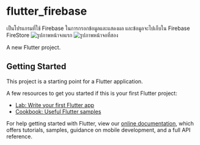 # flutter_firebase

เป็นโปรแกรมที่ใช้ Firebase ในการกรอกข้อมูลและแสดงผล และข้อมูลจะไปเก็บใน Firebase FireStore
![รูปภาพหน้าจอแรก](https://i.imgur.com/edWI4WD.png)
![รูปภาพหน้าจอที่สอง](https://i.imgur.com/lhDIi8S.png)



A new Flutter project.

## Getting Started

This project is a starting point for a Flutter application.

A few resources to get you started if this is your first Flutter project:

- [Lab: Write your first Flutter app](https://flutter.dev/docs/get-started/codelab)
- [Cookbook: Useful Flutter samples](https://flutter.dev/docs/cookbook)

For help getting started with Flutter, view our
[online documentation](https://flutter.dev/docs), which offers tutorials,
samples, guidance on mobile development, and a full API reference.

